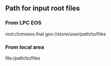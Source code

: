 Path for input root files
-------------------------

### From LPC EOS
root://cmseos.fnal.gov://store/user/path/to/files

### From local area
file:/path/to/files
